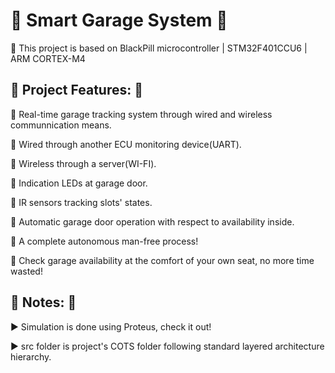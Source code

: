 # :star2: Smart Garage System :star2: 
:star2: This project is based on BlackPill microcontroller | STM32F401CCU6 | ARM CORTEX-M4

## :star2: Project Features: :star2: 
:star2: Real-time garage tracking system through wired and wireless communnication means.

:star2: Wired through another ECU monitoring device(UART).
    
:star2: Wireless through a server(WI-FI).

:star2: Indication LEDs at garage door.

:star2: IR sensors tracking slots' states.

:star2: Automatic garage door operation with respect to availability inside.

:star2: A complete autonomous man-free process!

:star2: Check garage availability at the comfort of your own seat, no more time wasted!


## :star2: Notes: :star2:
:arrow_forward: Simulation is done using Proteus, check it out!

:arrow_forward: src folder is project's COTS folder following standard layered architecture hierarchy.
